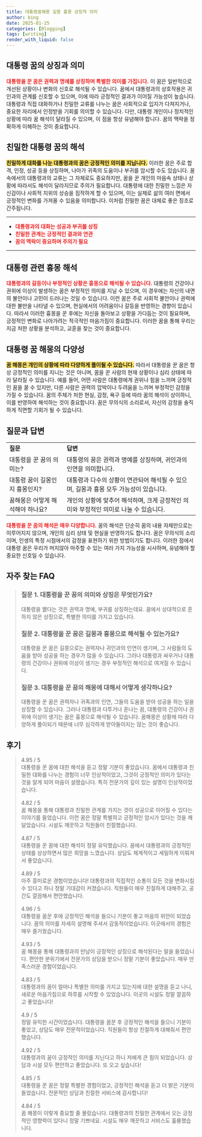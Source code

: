 ```yaml
---
title: 대통령꿈해몽 길몽 흉몽 상징적 의미
author: bing
date: 2025-01-25
categories: [Blogging]
tags: [writing]
render_with_liquid: false
---
```



<h2 id='대통령 꿈의 상징과 의미'>대통령 꿈의 상징과 의미</h2>

<p><b><span style="color: #ee2323;">대통령을 꾼 꿈은 권력과 명예를 상징하며 특별한 의미를 가집니다.</span></b> 이 꿈은 일반적으로 개선된 상황이나 변화의 신호로 해석될 수 있습니다. 꿈에서 대통령과의 상호작용은 귀인과의 관계를 신호할 수 있으며, 이에 따라 긍정적인 결과가 이어질 가능성이 높습니다. 대통령과 직접 대화하거나 친밀한 교류를 나누는 꿈은 사회적으로 입지가 다져지거나, 중요한 자리에서 인정받을 기회를 의미할 수 있습니다. 다만, 대통령 개인이나 정치적인 상황에 따라 꿈 해석이 달라질 수 있으며, 이 점을 항상 유념해야 합니다. 꿈의 맥락을 정확하게 이해하는 것이 중요합니다.</p>

<h2 id='친밀한 대통령 꿈의 해석'>친밀한 대통령 꿈의 해석</h2>

<p><b><span style="background-color: #ffe066;">친밀하게 대화를 나눈 대통령과의 꿈은 긍정적인 의미를 지닙니다.</span></b> 이러한 꿈은 주로 합격, 인정, 성공 등을 상징하며, 나아가 귀족의 도움이나 부귀를 암시할 수도 있습니다. 꿈속에서의 대통령과의 교류는 그 자체로도 중요하지만, 꿈을 꾼 개인의 마음속 상태나 상황에 따라서도 해석이 달라지므로 주의가 필요합니다. 대통령에 대한 친밀한 느낌은 자신감이나 사회적 지위의 상승을 짐작하게 할 수 있으며, 이는 실제로 삶의 여러 면에서 긍정적인 변화를 가져올 수 있음을 의미합니다. 이처럼 친밀한 꿈은 대체로 좋은 징조로 간주됩니다.</p>

<hr />

<ul>
    <li><b><span style="color: #ee2323;">대통령과의 대화는 성공과 부귀를 상징</span></b></li>
    <li><b><span style="color: #ee2323;">친밀한 관계는 긍정적인 결과와 연관</span></b></li>
    <li><b><span style="color: #ee2323;">꿈의 맥락이 중요하며 주의가 필요</span></b></li>
</ul>

<hr />

<h2 id='대통령 관련 흉몽 해석'>대통령 관련 흉몽 해석</h2>

<p><b><span style="color: #ee2323;">대통령과의 갈등이나 부정적인 상황은 흉몽으로 해석될 수 있습니다.</span></b> 대통령의 건강이나 권위에 이상이 발생하는 꿈은 부정적인 의미를 지닐 수 있으며, 이 경우에는 자신의 내면의 불안이나 고민이 드러나는 것일 수 있습니다. 이런 꿈은 주로 사회적 불안이나 권력에 대한 불만을 나타낼 수 있으며, 현실에서의 어려움이나 갈등을 반영하는 경향이 있습니다. 따라서 이러한 흉몽을 꾼 후에는 자신을 돌아보고 상황을 가다듬는 것이 필요하며, 긍정적인 변화로 나아가려는 적극적인 마음가짐이 중요합니다. 이러한 꿈을 통해 우리는 지금 처한 상황을 분석하고, 교훈을 찾는 것이 중요합니다.</p>

<h2 id='대통령 꿈 해몽의 다양성'>대통령 꿈 해몽의 다양성</h2>

<p><b><span style="background-color: #ffe066;">꿈 해몽은 개인의 상황에 따라 다양하게 풀이될 수 있습니다.</span></b> 따라서 대통령을 꾼 꿈은 항상 긍정적인 의미를 지니는 것은 아니며, 꿈을 꾼 사람의 현재 상황이나 심리 상태에 따라 달라질 수 있습니다. 예를 들어, 어떤 사람은 대통령에게 권위나 힘을 느끼며 긍정적인 꿈을 꿀 수 있지만, 다른 사람은 권력의 압박이나 두려움을 느끼며 부정적인 감정을 가질 수 있습니다. 꿈의 주체가 처한 현실, 감정, 욕구 등에 따라 꿈의 해석이 상이하니, 이를 반영하여 해석하는 것이 중요합니다. 꿈은 무의식의 소리로서, 자신의 감정을 솔직하게 직면할 기회가 될 수 있습니다.</p>

<h2 id='질문과 답변'>질문과 답변</h2>

<table>
    <tr>
        <td><b>질문</b></td>
        <td><b>답변</b></td>
    </tr>
    <tr>
        <td>대통령을 꾼 꿈의 의미는?</td>
        <td>대통령의 꿈은 권력과 명예를 상징하며, 귀인과의 인연을 의미합니다.</td>
    </tr>
    <tr>
        <td>대통령 꿈이 길몽인지 흉몽인지?</td>
        <td>대통령과 다수의 상황이 연관되어 해석될 수 있으며, 길몽과 흉몽 모두 가능성이 있습니다.</td>
    </tr>
    <tr>
        <td>꿈해몽은 어떻게 해석해야 하나요?</td>
        <td>개인의 상황에 맞추어 해석하며, 크게 긍정적인 의미와 부정적인 의미로 나눌 수 있습니다.</td>
    </tr>
</table>

<p><b><span style="color: #ee2323;">대통령을 꾼 꿈의 해석은 매우 다양합니다.</span></b> 꿈의 해석은 단순히 꿈의 내용 자체만으로는 이루어지지 않으며, 개인의 심리 상태 및 현실을 반영하기도 합니다. 꿈은 무의식의 소리이며, 인생의 특정 시점에서의 감정을 표현하기 위한 방법이기도 합니다. 이러한 점에서 대통령 꿈은 우리가 머지않아 마주할 수 있는 여러 가지 가능성을 시사하며, 유념해야 할 중요한 신호일 수 있습니다.</p>


<h2 id='자주_찾는_FAQ'>자주 찾는 FAQ</h2>
<div itemscope="" itemtype="https://schema.org/FAQPage"> 
<blockquote> 
<div itemscope="" itemprop="mainEntity" itemtype="https://schema.org/Question"> 
<h3 itemprop="name">질문 1. 대통령을 꾼 꿈의 의미와 상징은 무엇인가요?</h3> 
<div itemscope="" itemprop="acceptedAnswer" itemtype="https://schema.org/Answer"> 
<span itemprop="text"> 
<p>대통령을 꿼다는 것은 권력과 명예, 부귀를 상징하는데요. 꿈에서 상대적으로 흔하지 않은 상징으로, 특별한 의미를 가지고 있습니다.</p> 
</span> 
</div> 
</div> 

<div itemscope="" itemprop="mainEntity" itemtype="https://schema.org/Question"> 
<h3 itemprop="name">질문 2. 대통령을 꾼 꿈은 길몽과 흉몽으로 해석될 수 있는가요?</h3> 
<div itemscope="" itemprop="acceptedAnswer" itemtype="https://schema.org/Answer"> 
<span itemprop="text"> 
<p>대통령을 꾼 꿈은 길몽으로는 권력자나 귀인과의 인연이 생기며, 그 사람들의 도움을 받아 성공을 하는 경우가 많을 수 있습니다. 그러나 대통령과 싸우거나 대통령의 건강이나 권위에 이상이 생기는 경우 부정적인 해석으로 여겨질 수 있습니다.</p> 
</span> 
</div> 
</div> 

<div itemscope="" itemprop="mainEntity" itemtype="https://schema.org/Question"> 
<h3 itemprop="name">질문 3. 대통령을 꾼 꿈의 해몽에 대해서 어떻게 생각하나요?</h3> 
<div itemscope="" itemprop="acceptedAnswer" itemtype="https://schema.org/Answer"> 
<span itemprop="text"> 
<p>대통령을 꾼 꿈은 권력자나 귀족과의 인연, 그들의 도움을 받아 성공을 하는 일을 상징할 수 있습니다. 그러나 대통령과 다투거나 혼나는 꿈, 대통령의 건강이나 권위에 이상이 생기는 꿈은 흉몽으로 해석될 수 있습니다. 꿈해몽은 상황에 따라 다양하게 풀이되기 때문에 너무 심각하게 받아들이지는 않는 것이 좋습니다.</p> 
</span> 
</div> 
</div> 
</blockquote> 
</div>
<h2 id='후기'>후기</h2>
<div itemscope itemtype="https://schema.org/Product">
  <blockquote>
  <div itemprop="review" itemscope itemtype="https://schema.org/Review">
      <div itemprop="reviewRating" itemscope itemtype="https://schema.org/Rating"> <span itemprop="ratingValue">4.95</span> / <span itemprop="bestRating">5</span> </div>
      <span itemprop="reviewBody">대통령을 꾼 꿈에 대한 해석을 듣고 정말 기분이 좋았습니다. 꿈에서 대통령과 친밀한 대화를 나누는 경험이 너무 인상적이었고, 그것이 긍정적인 의미가 있다는 것을 알게 되어 마음이 설렜습니다. 특히 전문가의 깊이 있는 설명이 인상적이었습니다.</span>
  </div>
  <br>
  <div itemprop="review" itemscope itemtype="https://schema.org/Review">
      <div itemprop="reviewRating" itemscope itemtype="https://schema.org/Rating"> <span itemprop="ratingValue">4.82</span> / <span itemprop="bestRating">5</span> </div>
      <span itemprop="reviewBody">꿈 해몽을 통해 대통령과 친밀한 관계를 가지는 것이 성공으로 이어질 수 있다는 이야기를 들었습니다. 이런 꿈은 정말 특별하고 긍정적인 암시가 있다는 것을 깨달았습니다. 시설도 깨끗하고 직원들이 친절했습니다.</span>
  </div>
  <br>
  <div itemprop="review" itemscope itemtype="https://schema.org/Review">
      <div itemprop="reviewRating" itemscope itemtype="https://schema.org/Rating"> <span itemprop="ratingValue">4.87</span> / <span itemprop="bestRating">5</span> </div>
      <span itemprop="reviewBody">대통령을 꾼 꿈에 대한 해석이 정말 유익했습니다. 꿈에서 대통령과의 긍정적인 상태를 상상하면서 많은 희망을 느꼈습니다. 상담도 체계적이고 세밀하게 이뤄져서 좋았습니다.</span>
  </div>
  <br>
  <div itemprop="review" itemscope itemtype="https://schema.org/Review">
      <div itemprop="reviewRating" itemscope itemtype="https://schema.org/Rating"> <span itemprop="ratingValue">4.89</span> / <span itemprop="bestRating">5</span> </div>
      <span itemprop="reviewBody">아주 흥미로운 경험이었습니다! 대통령과의 직접적인 소통이 모든 것을 변화시킬 수 있다고 하니 정말 기대감이 커졌습니다. 직원들이 매우 친절하게 대해주고, 공간도 깔끔해서 편안했습니다.</span>
  </div>
  <br>
  <div itemprop="review" itemscope itemtype="https://schema.org/Review">
      <div itemprop="reviewRating" itemscope itemtype="https://schema.org/Rating"> <span itemprop="ratingValue">4.96</span> / <span itemprop="bestRating">5</span> </div>
      <span itemprop="reviewBody">대통령을 꿈꾼 후에 긍정적인 해석을 들으니 기분이 좋고 마음의 위안이 되었습니다. 꿈의 의미를 자세히 설명해 주셔서 감동적이었습니다. 이곳에서의 경험은 매우 즐거웠습니다.</span>
  </div>
  <br>
  <div itemprop="review" itemscope itemtype="https://schema.org/Review">
      <div itemprop="reviewRating" itemscope itemtype="https://schema.org/Rating"> <span itemprop="ratingValue">4.93</span> / <span itemprop="bestRating">5</span> </div>
      <span itemprop="reviewBody">꿈 해몽을 통해 대통령과의 만남이 긍정적인 상징으로 해석된다는 말을 들었습니다. 편안한 분위기에서 전문가의 상담을 받으니 정말 기분이 좋았습니다. 매우 만족스러운 경험이었습니다.</span>
  </div>
  <br>
  <div itemprop="review" itemscope itemtype="https://schema.org/Review">
      <div itemprop="reviewRating" itemscope itemtype="https://schema.org/Rating"> <span itemprop="ratingValue">4.83</span> / <span itemprop="bestRating">5</span> </div>
      <span itemprop="reviewBody">대통령과의 꿈이 얼마나 특별한 의미를 가지고 있는지에 대한 설명을 듣고 나니, 새로운 마음가짐으로 하루를 시작할 수 있었습니다. 이곳의 시설도 정말 깔끔하고 좋았습니다!</span>
  </div>
  <br>
  <div itemprop="review" itemscope itemtype="https://schema.org/Review">
      <div itemprop="reviewRating" itemscope itemtype="https://schema.org/Rating"> <span itemprop="ratingValue">4.9</span> / <span itemprop="bestRating">5</span> </div>
      <span itemprop="reviewBody">정말 유익한 시간이었습니다. 대통령을 꿈꾼 후 긍정적인 해석을 들으니 기분이 좋았고, 상담도 매우 전문적이었습니다. 직원들이 항상 친절하게 대해줘서 편안했습니다.</span>
  </div>
  <br>
  <div itemprop="review" itemscope itemtype="https://schema.org/Review">
      <div itemprop="reviewRating" itemscope itemtype="https://schema.org/Rating"> <span itemprop="ratingValue">4.92</span> / <span itemprop="bestRating">5</span> </div>
      <span itemprop="reviewBody">대통령과의 꿈이 긍정적인 의미를 지닌다고 하니 저에게 큰 힘이 되었습니다. 상담과 시설 모두 편안하고 좋았습니다. 또 오고 싶습니다!</span>
  </div>
  <br>
  <div itemprop="review" itemscope itemtype="https://schema.org/Review">
      <div itemprop="reviewRating" itemscope itemtype="https://schema.org/Rating"> <span itemprop="ratingValue">4.85</span> / <span itemprop="bestRating">5</span> </div>
      <span itemprop="reviewBody">대통령을 꾼 꿈은 정말 특별한 경험이었고, 긍정적인 해석을 듣고 더 밝은 기분이 들었습니다. 전문적인 상담과 친절한 서비스에 감사합니다!</span>
  </div>
  <br>
  <div itemprop="review" itemscope itemtype="https://schema.org/Review">
      <div itemprop="reviewRating" itemscope itemtype="https://schema.org/Rating"> <span itemprop="ratingValue">4.84</span> / <span itemprop="bestRating">5</span> </div>
      <span itemprop="reviewBody">꿈 해몽이 이렇게 중요할 줄 몰랐습니다. 대통령과의 친밀한 관계에서 오는 긍정적인 영향력이 있다니 정말 기쁘네요. 시설도 매우 깨끗하고 서비스도 훌륭했습니다.</span>
  </div>
  </blockquote>
</div>
